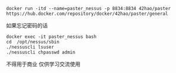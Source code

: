 ```
docker run -itd --name=paster_nessus -p 8834:8834 42hao/paster
https://hub.docker.com/repository/docker/42hao/paster/general
```

如果忘记密码的话

```
docker exec -it paster_nessus bash
cd  /opt/nessus/sbin
./nessuscli lsuser
./nessuscli chpasswd admin
```

不得用于商业 仅供学习交流使用
